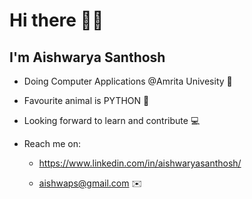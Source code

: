 # Hi there 👋:slightly_smiling_face:

## I'm Aishwarya Santhosh 

- Doing Computer Applications @Amrita Univesity :school:
- Favourite animal is PYTHON :snake:

- Looking forward to learn and contribute :computer:


- Reach me on:

     * https://www.linkedin.com/in/aishwaryasanthosh/
     
     * aishwaps@gmail.com  :envelope:
